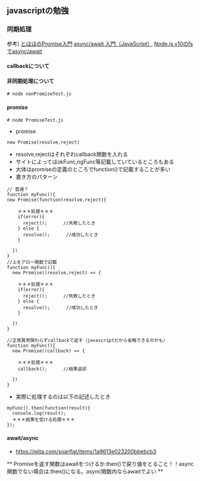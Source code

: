## javascriptの勉強
### 同期処理

参考)
[とほほのPromise入門](http://www.tohoho-web.com/ex/promise.html)
[async/await 入門（JavaScript）](https://qiita.com/soarflat/items/1a9613e023200bbebcb3)
[Node.js v10のfsでasync/await](https://qiita.com/sl2/items/fb500ff79b581ca88c26)

#### callbackについて

#### 非同期処理について
```
# node nonPromiseTest.js
```

#### promise
```
# node PromiseTest.js
```

* promise
```
new Promise(resolve,reject)
```

* resolve,rejectはそれぞれcallback関数を入れる
* サイトによってはokFunc,ngFunc等記載していているところもある
* 大体はpromiseの定義のところでfunction()で記載することが多い
* 書き方のパターン

```
// 普通？
function myFunc(){
new Promise(function(resolve,reject){
  
    ＊＊＊処理＊＊＊
    if(error){
      reject();      //失敗したとき
    } else {
      resolve();      //成功したとき
    }
  
  })
}
//上をアロー関数で記載
function myFunc(){
  new Promise((resolve,reject) => {
    
    ＊＊＊処理＊＊＊
    if(error){
      reject();      //失敗したとき
    } else {
      resolve();      //成功したとき
    }
      
  }) 
}
  
//正常異常関わらずcallbackで返す（javascriptだから省略できるのかも）
function myFunc(){
  new Promise((callback) => {
    
    ＊＊＊処理＊＊＊
    callback();      //結果返却
    
  })
}
```

* 実際に処理するのは以下の記述したとき
```
myFunc().then(function(result){
  console.log(result);
  ＊＊＊結果を受ける処理＊＊＊
});
```


#### await/async
* https://qiita.com/soarflat/items/1a9613e023200bbebcb3


** Promiseを返す関数はawaitをつけるか.then()で戻り値をとること！！async関数でない場合は.then()になる。async関数内ならawaitでよい **